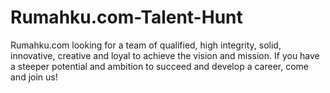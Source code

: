 # Rumahku.com-Talent-Hunt
Rumahku.com looking for a team of qualified, high integrity, solid, innovative, creative and loyal to achieve the vision and mission. If you have a steeper potential and ambition to succeed and develop a career, come and join us!
